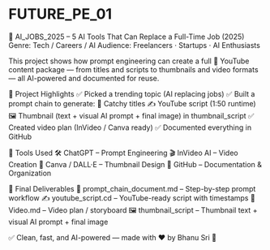 # FUTURE_PE_01
🤖 AI_JOBS_2025 – 5 AI Tools That Can Replace a Full-Time Job (2025)
Genre: Tech / Careers / AI
Audience: Freelancers · Startups · AI Enthusiasts

This project shows how prompt engineering can create a full 🎥 YouTube content package — from titles and scripts to thumbnails and video formats — all AI-powered and documented for reuse.

🚀 Project Highlights
✅ Picked a trending topic (AI replacing jobs)
✅ Built a prompt chain to generate:
🧠 Catchy titles
✍️ YouTube script (1:50 runtime)
🖼 Thumbnail (text + visual AI prompt + final image) in thumbnail_script
✅ Created video plan (InVideo / Canva ready)
✅ Documented everything in GitHub

🧰 Tools Used
🛠 ChatGPT – Prompt Engineering
🎬 InVideo AI – Video Creation
🎨 Canva / DALL·E – Thumbnail Design
📂 GitHub – Documentation & Organization

📁 Final Deliverables
📄 prompt_chain_document.md – Step-by-step prompt workflow
✍️ youtube_script.cd – YouTube-ready script with timestamps
🎥 Video.md – Video plan / storyboard
🖼 thumbnail_script – Thumbnail text + visual AI prompt + final image

✅ Clean, fast, and AI-powered — made with ❤️ by Bhanu Sri 🚀
